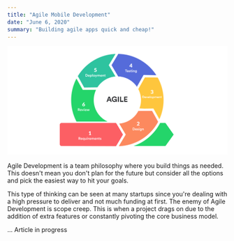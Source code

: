 ```yaml
---
title: "Agile Mobile Development"
date: "June 6, 2020"
summary: "Building agile apps quick and cheap!"
---
```


![Agile Development](./../assets/agile.png)

Agile Development is a team philosophy where you build things as needed. This doesn't mean you don't plan for the future but consider all the options and pick the easiest way to hit your goals.

This type of thinking can be seen at many startups since you're dealing with a high pressure to deliver and not much funding at first. The enemy of Agile Development is scope creep. This is when a project drags on due to the addition of extra features or constantly pivoting the core business model.

... Article in progress

